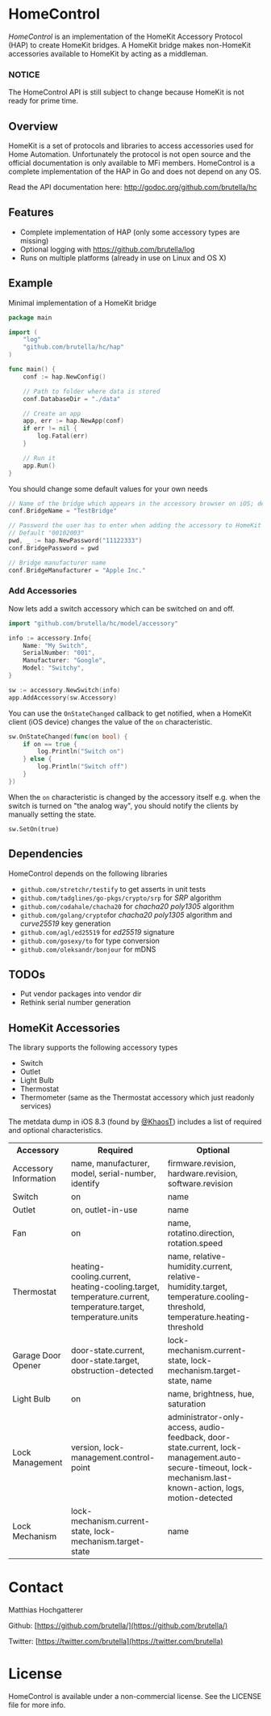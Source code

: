 # HomeControl

*HomeControl* is an implementation of the HomeKit Accessory Protocol (HAP) to create HomeKit bridges. A HomeKit bridge makes non-HomeKit accessories available to HomeKit by acting as a middleman.

### NOTICE

The HomeControl API is still subject to change because HomeKit is not ready for prime time.

## Overview

HomeKit is a set of protocols and libraries to access accessories used for Home Automation. Unfortunately the protocol is not open source and the official documentation is only available to MFi members. HomeControl is a complete implementation of the HAP in Go and does not depend on any OS.

Read the API documentation here: http://godoc.org/github.com/brutella/hc

## Features

- Complete implementation of HAP (only some accessory types are missing)
- Optional logging with https://github.com/brutella/log
- Runs on multiple platforms (already in use on Linux and OS X)

## Example

Minimal implementation of a HomeKit bridge

```go
package main

import (
    "log"
    "github.com/brutella/hc/hap"
)

func main() {
    conf := hap.NewConfig()

    // Path to folder where data is stored
    conf.DatabaseDir = "./data"

    // Create an app
    app, err := hap.NewApp(conf)
    if err != nil {
        log.Fatal(err)
    }

    // Run it
    app.Run()
}
```

You should change some default values for your own needs

```go
// Name of the bridge which appears in the accessory browser on iOS; default "GoBridge"
conf.BridgeName = "TestBridge"

// Password the user has to enter when adding the accessory to HomeKit
// Default "00102003"
pwd, _ := hap.NewPassword("11122333")
conf.BridgePassword = pwd 

// Bridge manufacturer name
conf.BridgeManufacturer = "Apple Inc."
```

### Add Accessories

Now lets add a switch accessory which can be switched on and off.

```go
import "github.com/brutella/hc/model/accessory"

info := accessory.Info{
    Name: "My Switch",
    SerialNumber: "001",
    Manufacturer: "Google",
    Model: "Switchy",
}

sw := accessory.NewSwitch(info)    
app.AddAccessory(sw.Accessory)
```

You can use the `OnStateChanged` callback to get notified, when a HomeKit client (iOS device) changes the value of the `on` characteristic.

```go
sw.OnStateChanged(func(on bool) {
    if on == true {
        log.Println("Switch on")
    } else {
        log.Println("Switch off")
    }
})
```

When the `on` characteristic is changed by the accessory itself e.g. when the switch is turned on "the analog way", you should notify the clients by manually setting the state.

	sw.SetOn(true)

## Dependencies

HomeControl depends on the following libraries

- `github.com/stretchr/testify` to get asserts in unit tests
- `github.com/tadglines/go-pkgs/crypto/srp` for *SRP* algorithm
- `github.com/codahale/chacha20` for *chacha20 poly1305* algorithm
- `github.com/golang/crypto`for *chacha20 poly1305* algorithm and *curve25519* key generation
- `github.com/agl/ed25519` for *ed25519* signature
- `github.com/gosexy/to` for type conversion
- `github.com/oleksandr/bonjour` for mDNS

## TODOs

- Put vendor packages into vendor dir
- Rethink serial number generation

## HomeKit Accessories

The library supports the following accessory types

- Switch
- Outlet
- Light Bulb
- Thermostat
- Thermometer (same as the Thermostat accessory which just readonly services)

The metdata dump in iOS 8.3 (found by [@KhaosT](https://twitter.com/khaost/status/567621750494474241)) includes a list of required and optional characteristics.

<table>
    <tr><th>Accessory</th><th>Required</th><th>Optional</th><tr>
    <tr><td>Accessory Information</td><td>name, manufacturer, model, serial-number, identify</td><td>firmware.revision, hardware.revision, software.revision</td><tr>
    <tr><td>Switch</td><td>on</td><td>name</td><tr>
    <tr><td>Outlet</td><td>on, outlet-in-use</td><td>name</td><tr>
    <tr><td>Fan</td><td>on</td><td>name, rotatino.direction, rotation.speed</td><tr>
    <tr><td>Thermostat</td><td>heating-cooling.current, heating-cooling.target, temperature.current, temperature.target, temperature.units</td><td>name, relative-humidity.current, relative-humidity.target, temperature.cooling-threshold, temperature.heating-threshold</td><tr>
    <tr><td>Garage Door Opener</td><td>door-state.current, door-state.target, obstruction-detected</td><td>lock-mechanism.current-state, lock-mechanism.target-state, name</td><tr>
    <tr><td>Light Bulb</td><td>on</td><td>name, brightness, hue, saturation</td><tr>
    <tr><td>Lock Management</td><td>version, lock-management.control-point</td><td>administrator-only-access, audio-feedback, door-state.current, lock-management.auto-secure-timeout, lock-mechanism.last-known-action, logs, motion-detected</td><tr>
    <tr><td>Lock Mechanism</td><td>lock-mechanism.current-state, lock-mechanism.target-state</td><td>name</td><tr>
</table>

# Contact

Matthias Hochgatterer

Github: [https://github.com/brutella/](https://github.com/brutella/)

Twitter: [https://twitter.com/brutella](https://twitter.com/brutella)


# License

HomeControl is available under a non-commercial license. See the LICENSE file for more info.